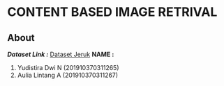 # CONTENT BASED IMAGE RETRIVAL

## About 
***Dataset Link :***
  [Dataset Jeruk](https://www.kaggle.com/datasets/dedenpermana/dataset-jeruk)
**NAME :**
  1. Yudistira Dwi N (201910370311265)
  2. Aulia Lintang A (201910370311267)
  
